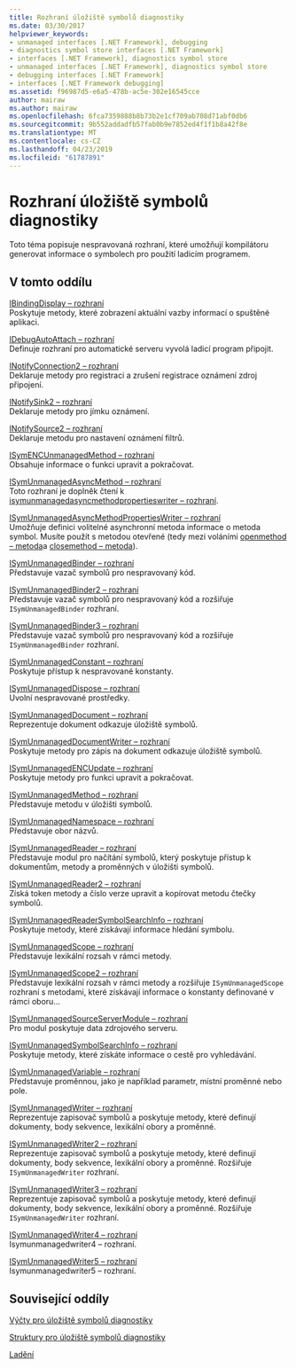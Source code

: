 ```yaml
---
title: Rozhraní úložiště symbolů diagnostiky
ms.date: 03/30/2017
helpviewer_keywords:
- unmanaged interfaces [.NET Framework], debugging
- diagnostics symbol store interfaces [.NET Framework]
- interfaces [.NET Framework], diagnostics symbol store
- unmanaged interfaces [.NET Framework], diagnostics symbol store
- debugging interfaces [.NET Framework]
- interfaces [.NET Framework debugging]
ms.assetid: f96987d5-e6a5-478b-ac5e-302e16545cce
author: mairaw
ms.author: mairaw
ms.openlocfilehash: 6fca7359888b8b73b2e1cf709ab708d71abf0db6
ms.sourcegitcommit: 9b552addadfb57fab0b9e7852ed4f1f1b8a42f8e
ms.translationtype: MT
ms.contentlocale: cs-CZ
ms.lasthandoff: 04/23/2019
ms.locfileid: "61787891"
---
```

# <a name="diagnostics-symbol-store-interfaces"></a>Rozhraní úložiště symbolů diagnostiky
Toto téma popisuje nespravovaná rozhraní, které umožňují kompilátoru generovat informace o symbolech pro použití ladicím programem.  
  
## <a name="in-this-section"></a>V tomto oddílu  
 [IBindingDisplay – rozhraní](../../../../docs/framework/unmanaged-api/diagnostics/ibindingdisplay-interface.md)  
 Poskytuje metody, které zobrazení aktuální vazby informací o spuštěné aplikaci.  
  
 [IDebugAutoAttach – rozhraní](../../../../docs/framework/unmanaged-api/diagnostics/idebugautoattach-interface.md)  
 Definuje rozhraní pro automatické serveru vyvolá ladicí program připojit.  
  
 [INotifyConnection2 – rozhraní](../../../../docs/framework/unmanaged-api/diagnostics/inotifyconnection2-interface.md)  
 Deklaruje metody pro registraci a zrušení registrace oznámení zdroj připojení.  
  
 [INotifySink2 – rozhraní](../../../../docs/framework/unmanaged-api/diagnostics/inotifysink2-interface.md)  
 Deklaruje metody pro jímku oznámení.  
  
 [INotifySource2 – rozhraní](../../../../docs/framework/unmanaged-api/diagnostics/inotifysource2-interface.md)  
 Deklaruje metodu pro nastavení oznámení filtrů.  
  
 [ISymENCUnmanagedMethod – rozhraní](../../../../docs/framework/unmanaged-api/diagnostics/isymencunmanagedmethod-interface.md)  
 Obsahuje informace o funkci upravit a pokračovat.  
  
 [ISymUnmanagedAsyncMethod – rozhraní](../../../../docs/framework/unmanaged-api/diagnostics/isymunmanagedasyncmethod-interface.md)  
 Toto rozhraní je doplněk čtení k [isymunmanagedasyncmethodpropertieswriter – rozhraní](../../../../docs/framework/unmanaged-api/diagnostics/isymunmanagedasyncmethodpropertieswriter-interface.md).  
  
 [ISymUnmanagedAsyncMethodPropertiesWriter – rozhraní](../../../../docs/framework/unmanaged-api/diagnostics/isymunmanagedasyncmethodpropertieswriter-interface.md)  
 Umožňuje definici volitelné asynchronní metoda informace o metoda symbol. Musíte použít s metodou otevřené (tedy mezi voláními [openmethod – metoda](../../../../docs/framework/unmanaged-api/diagnostics/isymunmanagedwriter-openmethod-method.md)a [closemethod – metoda](../../../../docs/framework/unmanaged-api/diagnostics/isymunmanagedwriter-closemethod-method.md)).  
  
 [ISymUnmanagedBinder – rozhraní](../../../../docs/framework/unmanaged-api/diagnostics/isymunmanagedbinder-interface.md)  
 Představuje vazač symbolů pro nespravovaný kód.  
  
 [ISymUnmanagedBinder2 – rozhraní](../../../../docs/framework/unmanaged-api/diagnostics/isymunmanagedbinder2-interface.md)  
 Představuje vazač symbolů pro nespravovaný kód a rozšiřuje `ISymUnmanagedBinder` rozhraní.  
  
 [ISymUnmanagedBinder3 – rozhraní](../../../../docs/framework/unmanaged-api/diagnostics/isymunmanagedbinder3-interface.md)  
 Představuje vazač symbolů pro nespravovaný kód a rozšiřuje `ISymUnmanagedBinder` rozhraní.  
  
 [ISymUnmanagedConstant – rozhraní](../../../../docs/framework/unmanaged-api/diagnostics/isymunmanagedconstant-interface.md)  
 Poskytuje přístup k nespravované konstanty.  
  
 [ISymUnmanagedDispose – rozhraní](../../../../docs/framework/unmanaged-api/diagnostics/isymunmanageddispose-interface.md)  
 Uvolní nespravované prostředky.  
  
 [ISymUnmanagedDocument – rozhraní](../../../../docs/framework/unmanaged-api/diagnostics/isymunmanageddocument-interface.md)  
 Reprezentuje dokument odkazuje úložiště symbolů.  
  
 [ISymUnmanagedDocumentWriter – rozhraní](../../../../docs/framework/unmanaged-api/diagnostics/isymunmanageddocumentwriter-interface.md)  
 Poskytuje metody pro zápis na dokument odkazuje úložiště symbolů.  
  
 [ISymUnmanagedENCUpdate – rozhraní](../../../../docs/framework/unmanaged-api/diagnostics/isymunmanagedencupdate-interface.md)  
 Poskytuje metody pro funkci upravit a pokračovat.  
  
 [ISymUnmanagedMethod – rozhraní](../../../../docs/framework/unmanaged-api/diagnostics/isymunmanagedmethod-interface.md)  
 Představuje metodu v úložišti symbolů.  
  
 [ISymUnmanagedNamespace – rozhraní](../../../../docs/framework/unmanaged-api/diagnostics/isymunmanagednamespace-interface.md)  
 Představuje obor názvů.  
  
 [ISymUnmanagedReader – rozhraní](../../../../docs/framework/unmanaged-api/diagnostics/isymunmanagedreader-interface.md)  
 Představuje modul pro načítání symbolů, který poskytuje přístup k dokumentům, metody a proměnných v úložišti symbolů.  
  
 [ISymUnmanagedReader2 – rozhraní](../../../../docs/framework/unmanaged-api/diagnostics/isymunmanagedreader2-interface.md)  
 Získá token metody a číslo verze upravit a kopírovat metodu čtečky symbolů.  
  
 [ISymUnmanagedReaderSymbolSearchInfo – rozhraní](../../../../docs/framework/unmanaged-api/diagnostics/isymunmanagedreadersymbolsearchinfo-interface.md)  
 Poskytuje metody, které získávají informace hledání symbolu.  
  
 [ISymUnmanagedScope – rozhraní](../../../../docs/framework/unmanaged-api/diagnostics/isymunmanagedscope-interface.md)  
 Představuje lexikální rozsah v rámci metody.  
  
 [ISymUnmanagedScope2 – rozhraní](../../../../docs/framework/unmanaged-api/diagnostics/isymunmanagedscope2-interface.md)  
 Představuje lexikální rozsah v rámci metody a rozšiřuje `ISymUnmanagedScope` rozhraní s metodami, které získávají informace o konstanty definované v rámci oboru...  
  
 [ISymUnmanagedSourceServerModule – rozhraní](../../../../docs/framework/unmanaged-api/diagnostics/isymunmanagedsourceservermodule-interface.md)  
 Pro modul poskytuje data zdrojového serveru.  
  
 [ISymUnmanagedSymbolSearchInfo – rozhraní](../../../../docs/framework/unmanaged-api/diagnostics/isymunmanagedsymbolsearchinfo-interface.md)  
 Poskytuje metody, které získáte informace o cestě pro vyhledávání.  
  
 [ISymUnmanagedVariable – rozhraní](../../../../docs/framework/unmanaged-api/diagnostics/isymunmanagedvariable-interface.md)  
 Představuje proměnnou, jako je například parametr, místní proměnné nebo pole.  
  
 [ISymUnmanagedWriter – rozhraní](../../../../docs/framework/unmanaged-api/diagnostics/isymunmanagedwriter-interface.md)  
 Reprezentuje zapisovač symbolů a poskytuje metody, které definují dokumenty, body sekvence, lexikální obory a proměnné.  
  
 [ISymUnmanagedWriter2 – rozhraní](../../../../docs/framework/unmanaged-api/diagnostics/isymunmanagedwriter2-interface.md)  
 Reprezentuje zapisovač symbolů a poskytuje metody, které definují dokumenty, body sekvence, lexikální obory a proměnné. Rozšiřuje `ISymUnmanagedWriter` rozhraní.  
  
 [ISymUnmanagedWriter3 – rozhraní](../../../../docs/framework/unmanaged-api/diagnostics/isymunmanagedwriter3-interface.md)  
 Reprezentuje zapisovač symbolů a poskytuje metody, které definují dokumenty, body sekvence, lexikální obory a proměnné. Rozšiřuje `ISymUnmanagedWriter` rozhraní.  
  
 [ISymUnmanagedWriter4 – rozhraní](../../../../docs/framework/unmanaged-api/diagnostics/isymunmanagedwriter4-interface.md)  
 Isymunmanagedwriter4 – rozhraní.  
  
 [ISymUnmanagedWriter5 – rozhraní](../../../../docs/framework/unmanaged-api/diagnostics/isymunmanagedwriter5-interface.md)  
 Isymunmanagedwriter5 – rozhraní.  
  
## <a name="related-sections"></a>Související oddíly  
 [Výčty pro úložiště symbolů diagnostiky](../../../../docs/framework/unmanaged-api/diagnostics/diagnostics-symbol-store-enumerations.md)  
  
 [Struktury pro úložiště symbolů diagnostiky](../../../../docs/framework/unmanaged-api/diagnostics/diagnostics-symbol-store-structures.md)  
  
 [Ladění](../../../../docs/framework/unmanaged-api/debugging/index.md)
